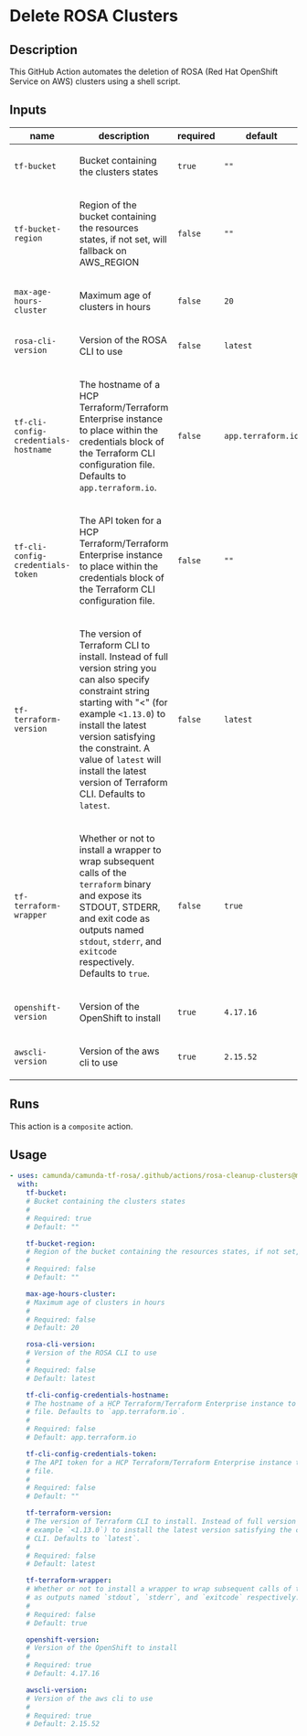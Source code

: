 # Delete ROSA Clusters

## Description

This GitHub Action automates the deletion of ROSA (Red Hat OpenShift Service on AWS) clusters using a shell script.


## Inputs

| name | description | required | default |
| --- | --- | --- | --- |
| `tf-bucket` | <p>Bucket containing the clusters states</p> | `true` | `""` |
| `tf-bucket-region` | <p>Region of the bucket containing the resources states, if not set, will fallback on AWS_REGION</p> | `false` | `""` |
| `max-age-hours-cluster` | <p>Maximum age of clusters in hours</p> | `false` | `20` |
| `rosa-cli-version` | <p>Version of the ROSA CLI to use</p> | `false` | `latest` |
| `tf-cli-config-credentials-hostname` | <p>The hostname of a HCP Terraform/Terraform Enterprise instance to place within the credentials block of the Terraform CLI configuration file. Defaults to <code>app.terraform.io</code>.</p> | `false` | `app.terraform.io` |
| `tf-cli-config-credentials-token` | <p>The API token for a HCP Terraform/Terraform Enterprise instance to place within the credentials block of the Terraform CLI configuration file.</p> | `false` | `""` |
| `tf-terraform-version` | <p>The version of Terraform CLI to install. Instead of full version string you can also specify constraint string starting with "&lt;" (for example <code>&lt;1.13.0</code>) to install the latest version satisfying the constraint. A value of <code>latest</code> will install the latest version of Terraform CLI. Defaults to <code>latest</code>.</p> | `false` | `latest` |
| `tf-terraform-wrapper` | <p>Whether or not to install a wrapper to wrap subsequent calls of the <code>terraform</code> binary and expose its STDOUT, STDERR, and exit code as outputs named <code>stdout</code>, <code>stderr</code>, and <code>exitcode</code> respectively. Defaults to <code>true</code>.</p> | `false` | `true` |
| `openshift-version` | <p>Version of the OpenShift to install</p> | `true` | `4.17.16` |
| `awscli-version` | <p>Version of the aws cli to use</p> | `true` | `2.15.52` |


## Runs

This action is a `composite` action.

## Usage

```yaml
- uses: camunda/camunda-tf-rosa/.github/actions/rosa-cleanup-clusters@main
  with:
    tf-bucket:
    # Bucket containing the clusters states
    #
    # Required: true
    # Default: ""

    tf-bucket-region:
    # Region of the bucket containing the resources states, if not set, will fallback on AWS_REGION
    #
    # Required: false
    # Default: ""

    max-age-hours-cluster:
    # Maximum age of clusters in hours
    #
    # Required: false
    # Default: 20

    rosa-cli-version:
    # Version of the ROSA CLI to use
    #
    # Required: false
    # Default: latest

    tf-cli-config-credentials-hostname:
    # The hostname of a HCP Terraform/Terraform Enterprise instance to place within the credentials block of the Terraform CLI configuration
    # file. Defaults to `app.terraform.io`.
    #
    # Required: false
    # Default: app.terraform.io

    tf-cli-config-credentials-token:
    # The API token for a HCP Terraform/Terraform Enterprise instance to place within the credentials block of the Terraform CLI configuration
    # file.
    #
    # Required: false
    # Default: ""

    tf-terraform-version:
    # The version of Terraform CLI to install. Instead of full version string you can also specify constraint string starting with "<" (for
    # example `<1.13.0`) to install the latest version satisfying the constraint. A value of `latest` will install the latest version of Terraform
    # CLI. Defaults to `latest`.
    #
    # Required: false
    # Default: latest

    tf-terraform-wrapper:
    # Whether or not to install a wrapper to wrap subsequent calls of the `terraform` binary and expose its STDOUT, STDERR, and exit code
    # as outputs named `stdout`, `stderr`, and `exitcode` respectively. Defaults to `true`.
    #
    # Required: false
    # Default: true

    openshift-version:
    # Version of the OpenShift to install
    #
    # Required: true
    # Default: 4.17.16

    awscli-version:
    # Version of the aws cli to use
    #
    # Required: true
    # Default: 2.15.52
```
